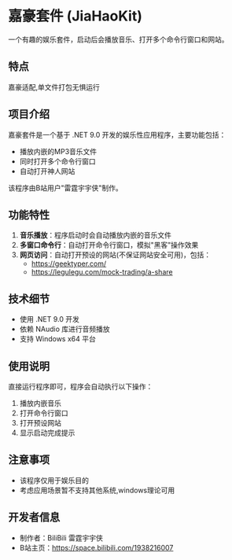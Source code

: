 # 嘉豪套件 (JiaHaoKit)

一个有趣的娱乐套件，启动后会播放音乐、打开多个命令行窗口和网站。

## 特点
嘉豪适配,单文件打包无惧运行

## 项目介绍

嘉豪套件是一个基于 .NET 9.0 开发的娱乐性应用程序，主要功能包括：
- 播放内嵌的MP3音乐文件
- 同时打开多个命令行窗口
- 自动打开神人网站

该程序由B站用户"雷霆宇宇侠"制作。

## 功能特性

1. **音乐播放**：程序启动时会自动播放内嵌的音乐文件
2. **多窗口命令行**：自动打开命令行窗口，模拟"黑客"操作效果
3. **网页访问**：自动打开预设的网站(不保证网站安全可用)，包括：
   - https://geektyper.com/
   - https://legulegu.com/mock-trading/a-share

## 技术细节

- 使用 .NET 9.0 开发
- 依赖 NAudio 库进行音频播放
- 支持 Windows x64 平台

## 使用说明

直接运行程序即可，程序会自动执行以下操作：
1. 播放内嵌音乐
2. 打开命令行窗口
3. 打开预设网站
4. 显示启动完成提示

## 注意事项

- 该程序仅用于娱乐目的
- 考虑应用场景暂不支持其他系统,windows理论可用

## 开发者信息

- 制作者：BiliBili 雷霆宇宇侠
- B站主页：https://space.bilibili.com/1938216007
